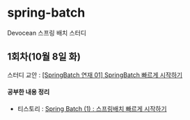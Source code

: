# spring-batch
Devocean 스프링 배치 스터디

## 1회차(10월 8일 화)
스터디 교안 : [[SpringBatch 연재 01] SpringBatch 빠르게 시작하기](https://devocean.sk.com/blog/techBoardDetail.do?page=&boardType=undefined&query=&ID=166164&searchData=&subIndex=&searchText=&techType=&searchDataSub=&searchDataMain=)
#### 공부한 내용 정리
- 티스토리 : [Spring Batch (1) : 스프링배치 빠르게 시작하기](https://uysuiiii.tistory.com/146)

